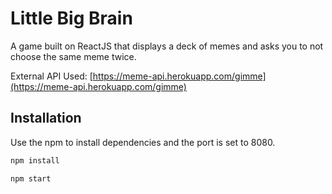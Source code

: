 # Little Big Brain

A game built on ReactJS that displays a deck of memes and asks you to not choose the same meme twice.

External API Used: [https://meme-api.herokuapp.com/gimme](https://meme-api.herokuapp.com/gimme)

## Installation

Use the npm to install dependencies and the port is set to 8080.

```cmd
npm install

npm start
```
